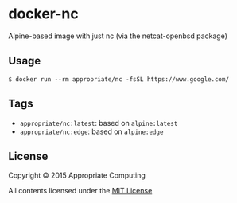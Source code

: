 # docker-nc
Alpine-based image with just nc (via the netcat-openbsd package)

## Usage

```console
$ docker run --rm appropriate/nc -fsSL https://www.google.com/
```

## Tags

* `appropriate/nc:latest`: based on `alpine:latest`
* `appropriate/nc:edge`: based on `alpine:edge`

## License

Copyright © 2015 Appropriate Computing

All contents licensed under the [MIT License](LICENSE)
